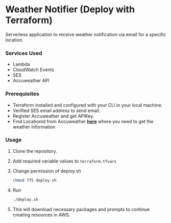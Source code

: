 # Weather Notifier (Deploy with Terraform)

Serverless application to receive weather notification via email for a specific location.

### Services Used
* Lambda
* CloudWatch Events
* SES
* Accuweather API

### Prerequisites
* Terraform installed and configured with your CLI in your local machine.
* Verified SES email address to send email.
* Register Accuweather and get APIKey.
* Find LocationId from Accuweather **[here](https://developer.accuweather.com/accuweather-locations-api/apis/get/locations/v1/cities/geoposition/search)** where you need to get the weather information

### Usage
1. Clone the repository.

2. Add required variable values to `terraform.tfvars`

3. Change permission of deploy.sh
    ````bash
    chmod 775 deploy.sh
    ```` 
4. Run
    ```bash
    ./deploy.sh
    ```

5. This will download necessary packages and prompts to continue creating resources in AWS.